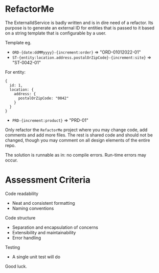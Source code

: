 # RefactorMe

The ExternalIdService is badly written and is in dire need of a refactor.
Its purpose is to generate an external ID for entities that is passed to it based on a string template that is configurable by a user.

Template eg.
 - `ORD-{date:ddMMyyyy}-{increment:order}` => "ORD-01012022-01"
 - `ST-{entity:location.address.postalOrZipCode}-{increment:site}` => "ST-0042-01"

For entity:
```
{
  id: 1,
  location: {
    address: {
      postalOrZipCode: "0042" 
    } 
  }
}
```
 - `PRD-{increment:product}` => "PRD-01"

Only refactor the `RefactorMe` project where you may change code, add comments and add more files. 
The rest is shared code and should not be changed, though you may comment on all design elements of the entire repo.

The solution is runnable as in: no compile errors. Run-time errors may occur.

# Assessment Criteria

Code readability
 - Neat and consistent formatting
 - Naming conventions
  
Code structure
 - Separation and encapsulation of concerns
 - Extensibility and maintainability
 - Error handling

Testing
 - A single unit test will do

Good luck.
